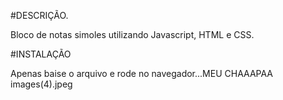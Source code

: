 #DESCRIÇÃO.

Bloco de notas simoles utilizando Javascript, HTML e CSS.

#INSTALAÇÃO

Apenas baise o arquivo e rode no navegador...MEU CHAAAPAA
images(4).jpeg

